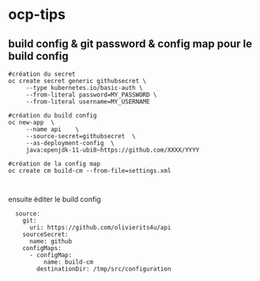 # ocp-tips

## build config & git password & config map pour le build config

```
#création du secret
oc create secret generic githubsecret \
	 --type kubernetes.io/basic-auth \
	 --from-literal password=MY_PASSWORD \
	 --from-literal username=MY_USERNAME

#création du build config
oc new-app  \
	 --name api    \
	 --source-secret=githubsecret  \
	 --as-deployment-config  \
	 java:openjdk-11-ubi8~https://github.com/XXXX/YYYY

#création de la config map
oc create cm build-cm --from-file=settings.xml



```
ensuite éditer le build config
```
  source:
    git:
      uri: https://github.com/olivierits4u/api
    sourceSecret:
      name: github
    configMaps:
      - configMap:
          name: build-cm
        destinationDir: /tmp/src/configuration
```
